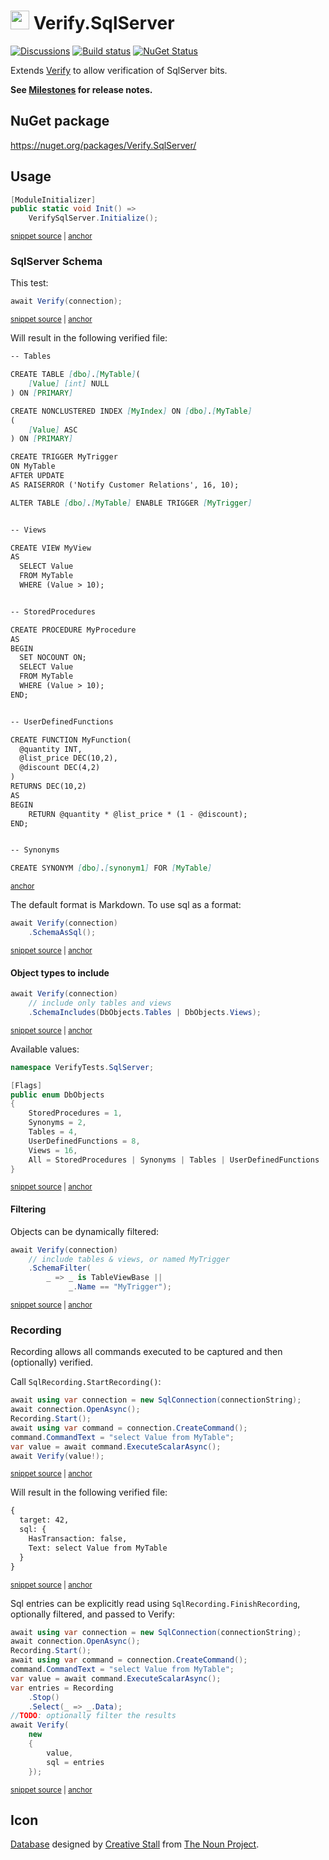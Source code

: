 # <img src="/src/icon.png" height="30px"> Verify.SqlServer

[![Discussions](https://img.shields.io/badge/Verify-Discussions-yellow?svg=true&label=)](https://github.com/orgs/VerifyTests/discussions)
[![Build status](https://ci.appveyor.com/api/projects/status/enh6mjugcbmoun0e?svg=true)](https://ci.appveyor.com/project/SimonCropp/verify-sqlserver)
[![NuGet Status](https://img.shields.io/nuget/v/Verify.SqlServer.svg)](https://www.nuget.org/packages/Verify.SqlServer/)

Extends [Verify](https://github.com/VerifyTests/Verify) to allow verification of SqlServer bits.

**See [Milestones](../../milestones?state=closed) for release notes.**


## NuGet package

https://nuget.org/packages/Verify.SqlServer/


## Usage

<!-- snippet: Enable -->
<a id='snippet-Enable'></a>
```cs
[ModuleInitializer]
public static void Init() =>
    VerifySqlServer.Initialize();
```
<sup><a href='/src/Tests/ModuleInit.cs#L3-L9' title='Snippet source file'>snippet source</a> | <a href='#snippet-Enable' title='Start of snippet'>anchor</a></sup>
<!-- endSnippet -->


### SqlServer Schema

This test:

<!-- snippet: SqlServerSchema -->
<a id='snippet-SqlServerSchema'></a>
```cs
await Verify(connection);
```
<sup><a href='/src/Tests/Tests.cs#L80-L84' title='Snippet source file'>snippet source</a> | <a href='#snippet-SqlServerSchema' title='Start of snippet'>anchor</a></sup>
<!-- endSnippet -->

Will result in the following verified file:

<!-- snippet: Tests.Schema.verified.md -->
<a id='snippet-Tests.Schema.verified.md'></a>
```md
-- Tables

CREATE TABLE [dbo].[MyTable](
	[Value] [int] NULL
) ON [PRIMARY]

CREATE NONCLUSTERED INDEX [MyIndex] ON [dbo].[MyTable]
(
	[Value] ASC
) ON [PRIMARY]

CREATE TRIGGER MyTrigger
ON MyTable
AFTER UPDATE
AS RAISERROR ('Notify Customer Relations', 16, 10);

ALTER TABLE [dbo].[MyTable] ENABLE TRIGGER [MyTrigger]


-- Views

CREATE VIEW MyView
AS
  SELECT Value
  FROM MyTable
  WHERE (Value > 10);


-- StoredProcedures

CREATE PROCEDURE MyProcedure
AS
BEGIN
  SET NOCOUNT ON;
  SELECT Value
  FROM MyTable
  WHERE (Value > 10);
END;


-- UserDefinedFunctions

CREATE FUNCTION MyFunction(
  @quantity INT,
  @list_price DEC(10,2),
  @discount DEC(4,2)
)
RETURNS DEC(10,2)
AS
BEGIN
    RETURN @quantity * @list_price * (1 - @discount);
END;


-- Synonyms

CREATE SYNONYM [dbo].[synonym1] FOR [MyTable]
```
<sup><a href='#snippet-Tests.Schema.verified.md' title='Start of snippet'>anchor</a></sup>
<!-- endSnippet -->

The default format is Markdown. To use sql as a format:

<!-- snippet: SqlServerSchemaAsSql -->
<a id='snippet-SqlServerSchemaAsSql'></a>
```cs
await Verify(connection)
    .SchemaAsSql();
```
<sup><a href='/src/Tests/Tests.cs#L91-L96' title='Snippet source file'>snippet source</a> | <a href='#snippet-SqlServerSchemaAsSql' title='Start of snippet'>anchor</a></sup>
<!-- endSnippet -->


#### Object types to include

<!-- snippet: SchemaInclude -->
<a id='snippet-SchemaInclude'></a>
```cs
await Verify(connection)
    // include only tables and views
    .SchemaIncludes(DbObjects.Tables | DbObjects.Views);
```
<sup><a href='/src/Tests/Tests.cs#L342-L348' title='Snippet source file'>snippet source</a> | <a href='#snippet-SchemaInclude' title='Start of snippet'>anchor</a></sup>
<!-- endSnippet -->

Available values:

<!-- snippet: DbObjects.cs -->
<a id='snippet-DbObjects.cs'></a>
```cs
namespace VerifyTests.SqlServer;

[Flags]
public enum DbObjects
{
    StoredProcedures = 1,
    Synonyms = 2,
    Tables = 4,
    UserDefinedFunctions = 8,
    Views = 16,
    All = StoredProcedures | Synonyms | Tables | UserDefinedFunctions | Views
}
```
<sup><a href='/src/Verify.SqlServer/SchemaValidation/DbObjects.cs#L1-L12' title='Snippet source file'>snippet source</a> | <a href='#snippet-DbObjects.cs' title='Start of snippet'>anchor</a></sup>
<!-- endSnippet -->


#### Filtering

Objects can be dynamically filtered:

<!-- snippet: SchemaFilter -->
<a id='snippet-SchemaFilter'></a>
```cs
await Verify(connection)
    // include tables & views, or named MyTrigger
    .SchemaFilter(
        _ => _ is TableViewBase ||
             _.Name == "MyTrigger");
```
<sup><a href='/src/Tests/Tests.cs#L367-L375' title='Snippet source file'>snippet source</a> | <a href='#snippet-SchemaFilter' title='Start of snippet'>anchor</a></sup>
<!-- endSnippet -->



### Recording

Recording allows all commands executed to be captured and then (optionally) verified.

Call `SqlRecording.StartRecording()`:

<!-- snippet: Recording -->
<a id='snippet-Recording'></a>
```cs
await using var connection = new SqlConnection(connectionString);
await connection.OpenAsync();
Recording.Start();
await using var command = connection.CreateCommand();
command.CommandText = "select Value from MyTable";
var value = await command.ExecuteScalarAsync();
await Verify(value!);
```
<sup><a href='/src/Tests/Tests.cs#L176-L186' title='Snippet source file'>snippet source</a> | <a href='#snippet-Recording' title='Start of snippet'>anchor</a></sup>
<!-- endSnippet -->

Will result in the following verified file:

<!-- snippet: Tests.RecordingUsage.verified.txt -->
<a id='snippet-Tests.RecordingUsage.verified.txt'></a>
```txt
{
  target: 42,
  sql: {
    HasTransaction: false,
    Text: select Value from MyTable
  }
}
```
<sup><a href='/src/Tests/Tests.RecordingUsage.verified.txt#L1-L7' title='Snippet source file'>snippet source</a> | <a href='#snippet-Tests.RecordingUsage.verified.txt' title='Start of snippet'>anchor</a></sup>
<!-- endSnippet -->


Sql entries can be explicitly read using `SqlRecording.FinishRecording`, optionally filtered, and passed to Verify:

<!-- snippet: RecordingSpecific -->
<a id='snippet-RecordingSpecific'></a>
```cs
await using var connection = new SqlConnection(connectionString);
await connection.OpenAsync();
Recording.Start();
await using var command = connection.CreateCommand();
command.CommandText = "select Value from MyTable";
var value = await command.ExecuteScalarAsync();
var entries = Recording
    .Stop()
    .Select(_ => _.Data);
//TODO: optionally filter the results
await Verify(
    new
    {
        value,
        sql = entries
    });
```
<sup><a href='/src/Tests/Tests.cs#L293-L312' title='Snippet source file'>snippet source</a> | <a href='#snippet-RecordingSpecific' title='Start of snippet'>anchor</a></sup>
<!-- endSnippet -->


## Icon

[Database](https://thenounproject.com/term/database/310841/) designed by [Creative Stall](https://thenounproject.com/creativestall/) from [The Noun Project](https://thenounproject.com).
